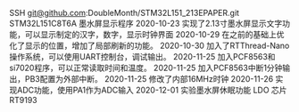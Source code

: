 SSH git@github.com:DoubleMonth/STM32L151_213EPAPER.git
STM32L151C8T6A 墨水屏显示程序
2020-10-23 实现了2.13寸墨水屏显示文字功能，可以显示制定的汉字，数字，显示时钟界面
2020-10-29 在之前的基础上优化了显示的位置，增加了局部刷新的功能。
2020-10-30 加入了RTThread-Nano操作系统，可以使用UART控制台，调试输出。
2020-11-25 加入PCF8563和si7020程序，可以正常读取时间和温度。
2020-11-25 加入PCF8563中断1分钟输出，PB3配置为外部中断。
2020-11-25 修改了内部16MHz时钟
2020-11-26 实现ADC功能，使用PA1作为ADC输入
2020-12-01 实验墨水屏休眠功能
LDO 芯片 RT9193
